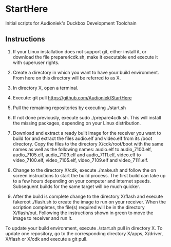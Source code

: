 StartHere
=========

Initial scripts for Audioniek's Duckbox Development Toolchain 

Instructions
------------

1. If your Linux installation does not support git, either install it, or
   download the file prepare4cdk.sh, make it executable end execute it
   with superuser rights.

2. Create a directory in which you want to have your build environment.
   From here on this directory will be referred to as X. 

3. In directory X, open a terminal.

4. Execute: git pull https://github.com/Audioniek/StartHere

5. Pull the remaining repositories by executing ./start.sh

6. If not done previously, execute sudo ./prepare4cdk.sh. This will install
   the missing packages, depending on your Linux distribution.

7. Download and extract a ready built image for the receiver you want
   to build for and extract the files audio.elf and video.elf from its
   /boot directory. Copy the files to the directory X/cdk/root/boot
   with the same names as well as the following names:
   audio.elf to audio_7100.elf, audio_7105.elf, audio_7109.elf and audio_7111.elf,
   video.elf to video_7100.elf, video_7105.elf, video_7109.elf and video_7111.elf.

8. Change to the directory X/cdk, execute ./make.sh and follow the
   on screen instructions to start the build process.
   The first build can take up to a few hours depending on your
   computer and internet speeds. Subsequent builds for the same
   target will be much quicker.

9. After the build is complete change to the directory X/flash and
   execute fakeroot ./flash.sh to create the image to run on your
   receiver. When the scription completes, the file(s) required will be
   in the directory X/flash/out. Following the instructions shown in
   green to move the image to receiver and run it.

To update your build environment, execute ./start.sh pull in
directory X. To update one repository, go to the corresponding directory
X/apps, X/driver, X/flash or X/cdk and execute a git pull.

